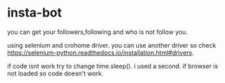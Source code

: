# insta-bot

you can get your followers,following and who is not follow you. 

using selenium and crohome driver. you can use another driver so check https://selenium-python.readthedocs.io/installation.html#drivers. 

if code isnt work try to change time.sleep(). i used a second. if browser is not loaded so code doesn't work.
